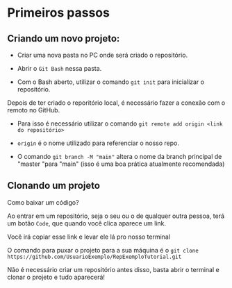 # Primeiros passos

## Criando um novo projeto:

- Criar uma nova pasta no PC onde será criado o repositório.

- Abrir o `Git Bash` nessa pasta.

- Com o Bash aberto, utilizar o comando `git init` para inicializar o repositório.

Depois de ter criado o reporitório local, é necessário fazer a conexão com o remoto no GitHub.

- Para isso é necessário utilizar o comando `git remote add origin <link do repositório>`

- `origin` é o nome utilizado para referenciar o nosso repo.

- O comando `git branch -M "main"` altera o nome da branch principal de "master "para "main" (isso é uma boa prática atualmente recomendada)

## Clonando um projeto

Como baixar um código?

Ao entrar em um repositório, seja o seu ou o de qualquer outra pessoa, terá um botão `Code`, que quando você clica aparece um link.

Você irá copiar esse link e levar ele lá pro nosso terminal

O comando para puxar o projeto para a sua máquina é o `git clone https://github.com/UsuarioExemplo/RepExemploTutorial.git`

Não é necessário criar um repositório antes disso, basta abrir o terminal e clonar o projeto e tudo aparecerá!